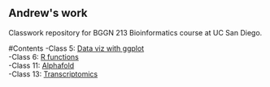 ## Andrew's work 
Classwork repository for BGGN 213 Bioinformatics course at UC San Diego.

#Contents
-Class 5: [Data viz with ggplot]()  
-Class 6: [R functions]()  
-Class 11: [Alphafold]()  
-Class 13: [Transcriptomics]()  
